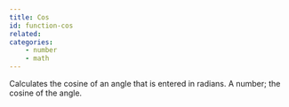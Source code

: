 ```yaml
---
title: Cos
id: function-cos
related:
categories:
    - number
    - math
---
```


Calculates the cosine of an angle that is entered
        in radians.
        A number; the cosine of the angle.